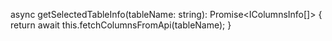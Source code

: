 async getSelectedTableInfo(tableName: string): Promise<IColumnsInfo[]> {
  return await this.fetchColumnsFromApi(tableName);
}


